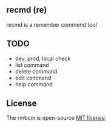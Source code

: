 recmd (re)
-----------

recmd is a remember commend tool




## TODO
- dev, prod, local check
- list command
- delete command
- edit command
- help command




## License
The rmbcm is open-source [MIT license](https://opensource.org/licenses/MIT)
